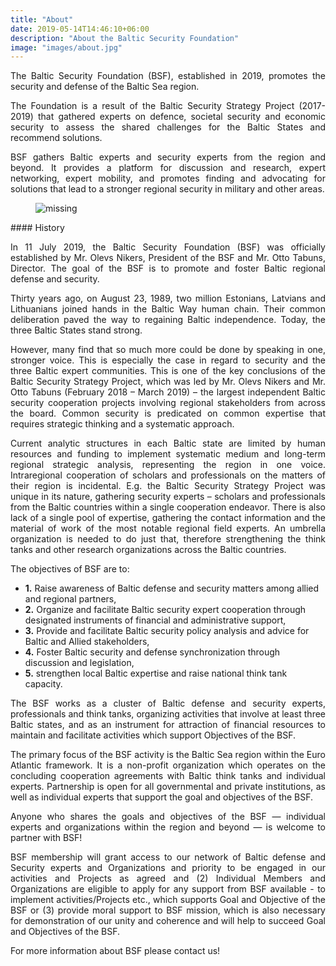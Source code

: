 ```yaml
---
title: "About"
date: 2019-05-14T14:46:10+06:00
description: "About the Baltic Security Foundation"
image: "images/about.jpg"
---
```


<p align="justify">
The Baltic Security Foundation (BSF), established in 2019, promotes the security and defense of the Baltic Sea region.
</p>
<p align="justify">
The Foundation is a result of the Baltic Security Strategy Project (2017-2019) that gathered experts on defence, societal security and economic security to assess the shared challenges for the Baltic States and recommend solutions.
</p>
<p align="justify">
BSF gathers Baltic experts and security experts from the region and beyond. It provides a platform for discussion and research, expert networking, expert mobility, and promotes finding and advocating for solutions that lead to a stronger regional security in military and other areas. 
</p>


<figure>
  <img src="../images/about.jpg" alt="missing">
</figure>
#### History 

<p align="justify">
In 11 July 2019, the Baltic Security Foundation (BSF) was officially established by Mr. Olevs Nikers, President of the BSF and Mr. Otto Tabuns, Director. The goal of the BSF is to promote and foster Baltic regional defense and security. 
</p>
<p align="justify">
Thirty years ago, on August 23, 1989, two million Estonians, Latvians and Lithuanians joined hands in the Baltic Way human chain. Their common deliberation paved the way to regaining Baltic independence. Today, the three Baltic States stand strong. 
</p>
<p align="justify">
However, many find that so much more could be done by speaking in one, stronger voice. This is especially the case in regard to security and the three Baltic expert communities. This is one of the key conclusions of the Baltic Security Strategy Project, which was led by Mr. Olevs Nikers and Mr. Otto Tabuns (February 2018 – March 2019) – the largest independent Baltic security cooperation projects involving regional stakeholders from across the board. Common security is predicated on common expertise that requires strategic thinking and a systematic approach. 
</p>
<p align="justify">
Current analytic structures in each Baltic state are limited by human resources and funding to implement systematic medium and long-term regional strategic analysis, representing the region in one voice. Intraregional cooperation of scholars and professionals on the matters of their region is incidental. E.g. the Baltic Security Strategy Project was unique in its nature, gathering security experts – scholars and professionals from the Baltic countries within a single cooperation endeavor. There is also lack of a single pool of expertise, gathering the contact information and the material of work of the most notable regional field experts. An umbrella organization is needed to do just that, therefore strengthening the think tanks and other research organizations across the Baltic countries. 
</p>

The objectives of BSF are to: 

- **1.** Raise awareness of Baltic defense and security matters among allied and regional partners, 
- **2.** Organize and facilitate Baltic security expert cooperation through designated instruments of financial and administrative support, 
- **3.** Provide and facilitate Baltic security policy analysis and advice for Baltic and Allied stakeholders, 
- **4.** Foster Baltic security and defense synchronization through discussion and legislation,
- **5.** strengthen local Baltic expertise and raise national think tank capacity. 

<p align="justify">
The BSF works as a cluster of Baltic defense and security experts, professionals and think tanks, organizing activities that involve at least three Baltic states, and as an instrument for attraction of financial resources to maintain and facilitate activities which support Objectives of the BSF. 
</p>
<p align="justify">
The primary focus of the BSF activity is the Baltic Sea region within the Euro Atlantic framework. It is a non-profit organization which operates on the concluding cooperation agreements with Baltic think tanks and individual experts. Partnership is open for all governmental and private institutions, as well as individual experts that support the goal and objectives of the BSF. 
</p>
<p align="justify">
Anyone who shares the goals and objectives of the BSF — individual experts and organizations within the region and beyond — is welcome to partner with BSF! 
</p>
<p align="justify">
BSF membership will grant access to our network of Baltic defense and Security experts and Organizations and priority to be engaged in our activities and Projects as agreed and (2) Individual Members and Organizations are eligible to apply for any support from BSF available - to implement activities/Projects etc., which supports Goal and Objective of the BSF or (3) provide moral support to BSF mission, which is also necessary for demonstration of our unity and coherence and will help to succeed Goal and Objectives of the BSF. 
</p>
For more information about BSF please contact us!

